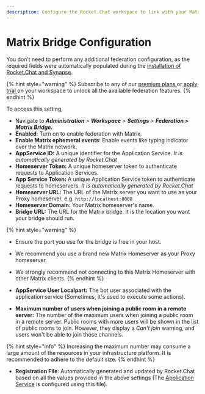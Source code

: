 ```yaml
---
description: Configure the Rocket.Chat workspace to link with your Matrix Homeserver.
---
```


# Matrix Bridge Configuration

You don’t need to perform any additional federation configuration, as the required fields were automatically populated during the [installation of Rocket.Chat and Synapse](deploy-a-federated-rocket.chat-workspace.md).&#x20;

{% hint style="warning" %}
Subscribe to any of our [premium plans ](../../../readme/our-plans.md)or [apply trial ](../../../setup-and-configure/trials/)on your workspace to unlock all the available federation features.
{% endhint %}

To access this setting,

* Navigate to _**Administration** > **Workspace** > **Settings** > **Federation > Matrix Bridge.**_
* **Enabled**: Turn on to enable federation with Matrix.
* **Enable Matrix ephemeral events**: Enable events like typing indicator over the Matrix network.
* **AppService ID:** A unique identifier for the Application Service. _It is automatically generated by Rocket.Chat_
* **Homeserver Token:** A unique homeserver token to authenticate requests to Application Services.
* **App Service Token:** A unique Application Service token to authenticate requests to homeservers. _It is automatically generated by Rocket.Chat_
* **Homeserver URL:** The URL of the Matrix server you want to use as your Proxy homeserver. e.g. `http://localhost:8008`
* **Homeserver Domain:** Your Matrix homeserver's name.
* **Bridge URL:** The URL for the Matrix bridge. It is the location you want your bridge should run.

{% hint style="warning" %}
* Ensure the port you use for the bridge is free in your host.
* We recommend you use a brand new Matrix Homeserver as your Proxy homeserver.
* We strongly recommend not connecting to this Matrix Homeserver with other Matrix clients.
{% endhint %}

* **AppService User Localpart:** The bot user associated with the application service (Sometimes, it's used to execute some actions).
* **Maximum number of users when joining a public room in a remote server:** The number of the maximum users when joining a public room in a remote server. Public rooms with more users will be shown in the list of public rooms to join. However, they display a _Can't join_ warning, and users won't be able to join those channels.

{% hint style="info" %}
Increasing the maximum number may consume a large amount of the resources in your infrastructure platform. It is recommended to adhere to the default size.
{% endhint %}

* **Registration File**: Automatically generated and updated by Rocket.Chat based on all the values provided in the above settings (The [Application Service](deploy-a-federated-rocket.chat-workspace.md#manual-installation) is configured using this file).

